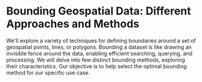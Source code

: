 # Bounding Geospatial Data: Different Approaches and Methods

We'll explore a variety of techniques for defining boundaries around a set of geospatial points, lines, or polygons. Bounding a dataset is like drawing an invisible fence around the data, enabling efficient searching, querying, and processing. We will delve into few distinct bounding methods, exploring their characteristics. Our objective is to help select the optimal bounding method for our specific use case.
